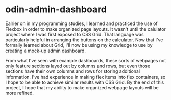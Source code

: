 # odin-admin-dashboard

Ealrier on in my programming studies, I learned and practiced the use of Flexbox in order to make organized page layouts. It wasn't until the calulator project where I was first exposed to CSS Grid. That language was particularly helpful in arranging the buttons on the calculator. Now that I've formally learned about Grid, I'll now be using my knowledge to use by creating a mock-up admin dashboard. 

From what I've seen with example dashboards, these sorts of webpages not only feature sections layed out by columns and rows, but even those sections have their own columns and rows for storing additional information. I've had experience in making flex items into flex containers, so I hope to be able to achieve similar results with CSS Grid. By the end of this project, I hope that my ability to make organized webpage layouts will be more refined. 